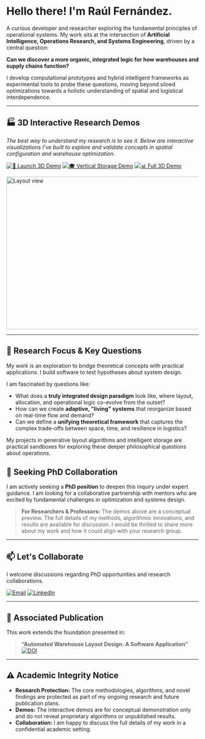 # Hello there! I'm Raúl Fernández.

A curious developer and researcher exploring the fundamental principles of operational systems. My work sits at the intersection of **Artificial Intelligence, Operations Research, and Systems Engineering**, driven by a central question:

**Can we discover a more organic, integrated logic for how warehouses and supply chains function?**

I develop computational prototypes and hybrid intelligent frameworks as experimental tools to probe these questions, moving beyond siloed optimizations towards a holistic understanding of spatial and logistical interdependence.

---

## 🏭 3D Interactive Research Demos

*The best way to understand my research is to see it. Below are interactive visualizations I've built to explore and validate concepts in spatial configuration and warehouse optimization.*

[![🚀 Launch 3D Demo](https://img.shields.io/badge/🌐-Launch%20Interactive%20Demo-764ba2?style=for-the-badge&logo=webgl)](https://Raul1508.github.io/Raul1508/)
[![🎓 Vertical Storage Demo](https://img.shields.io/badge/📦-Vertical%20Storage%20Demo-667eea?style=for-the-badge)](https://Raul1508.github.io/Raul1508/Vertical_Warahouse_Storage.html)
[![📊 Full 3D Demo](https://img.shields.io/badge/🔬-Full%203D%20Demo-c53030?style=for-the-badge&logo=github)](https://Raul1508.github.io/Raul1508/Layoutgreater.html)

<img width="2560" height="400" alt="Layout view" src="https://github.com/user-attachments/assets/ab63b361-fe11-4739-97cd-82c458317928" />

---

## 🧠 Research Focus & Key Questions

My work is an exploration to bridge theoretical concepts with practical applications. I build software to test hypotheses about system design.

I am fascinated by questions like:
*   What does a **truly integrated design paradigm** look like, where layout, allocation, and operational logic co-evolve from the outset?
*   How can we create **adaptive, "living" systems** that reorganize based on real-time flow and demand?
*   Can we define a **unifying theoretical framework** that captures the complex trade-offs between space, time, and resilience in logistics?

My projects in generative layout algorithms and intelligent storage are practical sandboxes for exploring these deeper philosophical questions about operations.

## 🎯 Seeking PhD Collaboration

I am actively seeking a **PhD position** to deepen this inquiry under expert guidance. I am looking for a collaborative partnership with mentors who are excited by fundamental challenges in optimization and systems design.

> **For Researchers & Professors:** The demos above are a conceptual preview. The full details of my methods, algorithmic innovations, and results are available for discussion. I would be thrilled to share more about my work and how it could align with your research group.

---

## 📫 Let's Collaborate

I welcome discussions regarding PhD opportunities and research collaborations.

[![Email](https://img.shields.io/badge/Email-Discuss%20Research-EA4335?style=for-the-badge&logo=gmail)](mailto:raulfernandezpachas@gmail.com)
[![LinkedIn](https://img.shields.io/badge/LinkedIn-Connect%20Professionally-0A66C2?style=for-the-badge&logo=linkedin)](https://www.linkedin.com/in/raulfer-inde)

---

## 📄 Associated Publication

This work extends the foundation presented in:
> **“Automated Warehouse Layout Design: A Software Application”**  
[![DOI](https://img.shields.io/badge/DOI-10.13140%2FRG.2.2.33177.12642-blue)](https://doi.org/10.13140/RG.2.2.33177.12642)


---

## ⚠️ Academic Integrity Notice

*   **Research Protection:** The core methodologies, algorithms, and novel findings are protected as part of my ongoing research and future publication plans.
*   **Demos:** The interactive demos are for conceptual demonstration only and do not reveal proprietary algorithms or unpublished results.
*   **Collaboration:** I am happy to discuss the full details of my work in a confidential academic setting.
